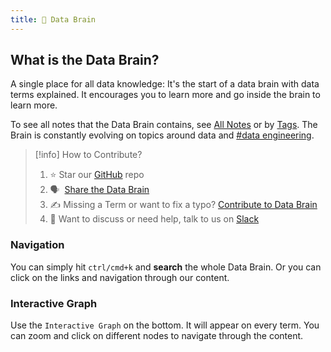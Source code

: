 ```yaml
---
title: 🧠 Data Brain
---
```


## What is the Data Brain?
A single place for all data knowledge: It's the start of a data brain with data terms explained. It encourages you to learn more and go inside the brain to learn more.

To see all notes that the Data Brain contains, see [All Notes](notes) or by [Tags](tags). The Brain is constantly evolving on topics around data and [#data engineering](tags/data-engineering). 
> [!info] How to Contribute?
> 
> 1.  ⭐ Star our [GitHub](https://github.com/airbytehq/data-brain) repo
> 2.  🗣️  [Share the Data Brain](https://twitter.com/intent/tweet?text=Have%20you%20seen%20the%20latest%20on%20the%20%22%F0%9F%A7%A0%20Data%20Brain%22?%20airbyte.com/brain)
> 3.  ✍️ Missing a Term or want to fix a typo? [Contribute to Data Brain](notes/Contribute%20to%20Data%20Brain.md) 
> 4. 👀 Want to discuss or need help, talk to us on [Slack](https://slack.airbyte.com)

### Navigation
You can simply hit `ctrl/cmd+k` and **search** the whole Data Brain. Or you can click on the links and navigation through our content. 

### Interactive Graph
Use the `Interactive Graph` on the bottom. It will appear on every term. You can zoom and click on different nodes to navigate through the content.


